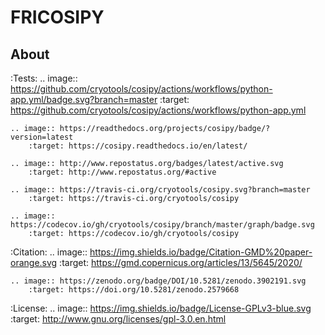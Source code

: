 # FRICOSIPY

About
-----

:Tests:
    .. image:: https://github.com/cryotools/cosipy/actions/workflows/python-app.yml/badge.svg?branch=master
        :target: https://github.com/cryotools/cosipy/actions/workflows/python-app.yml

    .. image:: https://readthedocs.org/projects/cosipy/badge/?version=latest
        :target: https://cosipy.readthedocs.io/en/latest/

    .. image:: http://www.repostatus.org/badges/latest/active.svg
        :target: http://www.repostatus.org/#active

    .. image:: https://travis-ci.org/cryotools/cosipy.svg?branch=master
        :target: https://travis-ci.org/cryotools/cosipy

    .. image:: https://codecov.io/gh/cryotools/cosipy/branch/master/graph/badge.svg
        :target: https://codecov.io/gh/cryotools/cosipy

:Citation:
    .. image:: https://img.shields.io/badge/Citation-GMD%20paper-orange.svg
        :target: https://gmd.copernicus.org/articles/13/5645/2020/

    .. image:: https://zenodo.org/badge/DOI/10.5281/zenodo.3902191.svg
        :target: https://doi.org/10.5281/zenodo.2579668

:License:
    .. image:: https://img.shields.io/badge/License-GPLv3-blue.svg
        :target: http://www.gnu.org/licenses/gpl-3.0.en.html
